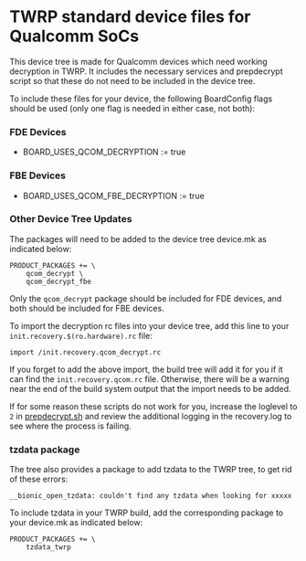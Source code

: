 # TWRP standard device files for Qualcomm SoCs

This device tree is made for Qualcomm devices which need working decryption in TWRP. It includes the necessary services and prepdecrypt script so that these do not need to be included in the device tree.

To include these files for your device, the following BoardConfig flags should be used (only one flag is needed in either case, not both):
### FDE Devices
- BOARD_USES_QCOM_DECRYPTION := true
### FBE Devices
- BOARD_USES_QCOM_FBE_DECRYPTION := true
### Other Device Tree Updates
The packages will need to be added to the device tree device.mk as indicated below:
```
PRODUCT_PACKAGES += \
    qcom_decrypt \
    qcom_decrypt_fbe
```
Only the `qcom_decrypt` package should be included for FDE devices, and both should be included for FBE devices.

To import the decryption rc files into your device tree, add this line to your `init.recovery.$(ro.hardware).rc` file:
```
import /init.recovery.qcom_decrypt.rc
```

If you forget to add the above import, the build tree will add it for you if it can find the `init.recovery.qcom.rc` file. Otherwise, there will be a warning near the end of the build system output that the import needs to be added.

If for some reason these scripts do not work for you, increase the loglevel to `2` in [prepdecrypt.sh](https://github.com/TeamWin/android_device_qcom_twrp-common/blob/android-10/crypto/system/bin/prepdecrypt.sh#L22) and review the additional logging in the recovery.log to see where the process is failing.

### tzdata package
The tree also provides a package to add tzdata to the TWRP tree, to get rid of these errors:
```
__bionic_open_tzdata: couldn't find any tzdata when looking for xxxxx
```

To include tzdata in your TWRP build, add the corresponding package to your device.mk as indicated below:
```
PRODUCT_PACKAGES += \
    tzdata_twrp
```
